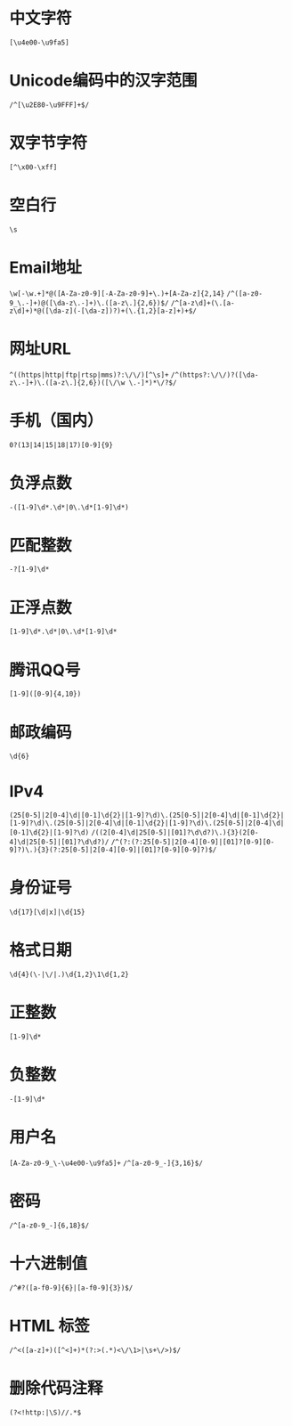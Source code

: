 # 中文字符
`[\u4e00-\u9fa5]`
# Unicode编码中的汉字范围
`/^[\u2E80-\u9FFF]+$/`

# 双字节字符
`[^\x00-\xff]`

# 空白行
`\s`

# Email地址
`\w[-\w.+]*@([A-Za-z0-9][-A-Za-z0-9]+\.)+[A-Za-z]{2,14}`
`/^([a-z0-9_\.-]+)@([\da-z\.-]+)\.([a-z\.]{2,6})$/`
`/^[a-z\d]+(\.[a-z\d]+)*@([\da-z](-[\da-z])?)+(\.{1,2}[a-z]+)+$/`

# 网址URL
`^((https|http|ftp|rtsp|mms)?:\/\/)[^\s]+`
`/^(https?:\/\/)?([\da-z\.-]+)\.([a-z\.]{2,6})([\/\w \.-]*)*\/?$/`

# 手机（国内）
`0?(13|14|15|18|17)[0-9]{9}`

# 负浮点数
`-([1-9]\d*.\d*|0\.\d*[1-9]\d*)`

# 匹配整数
`-?[1-9]\d*`

# 正浮点数
`[1-9]\d*.\d*|0\.\d*[1-9]\d*`

# 腾讯QQ号
`[1-9]([0-9]{4,10})`

# 邮政编码
`\d{6}`

# IPv4
`(25[0-5]|2[0-4]\d|[0-1]\d{2}|[1-9]?\d)\.(25[0-5]|2[0-4]\d|[0-1]\d{2}|[1-9]?\d)\.(25[0-5]|2[0-4]\d|[0-1]\d{2}|[1-9]?\d)\.(25[0-5]|2[0-4]\d|[0-1]\d{2}|[1-9]?\d)`
`/((2[0-4]\d|25[0-5]|[01]?\d\d?)\.){3}(2[0-4]\d|25[0-5]|[01]?\d\d?)/`
`/^(?:(?:25[0-5]|2[0-4][0-9]|[01]?[0-9][0-9]?)\.){3}(?:25[0-5]|2[0-4][0-9]|[01]?[0-9][0-9]?)$/`

# 身份证号
`\d{17}[\d|x]|\d{15}`

# 格式日期
`\d{4}(\-|\/|.)\d{1,2}\1\d{1,2}`

# 正整数
`[1-9]\d*`

# 负整数
`-[1-9]\d*`

# 用户名
`[A-Za-z0-9_\-\u4e00-\u9fa5]+`
`/^[a-z0-9_-]{3,16}$/`

# 密码
`/^[a-z0-9_-]{6,18}$/`

# 十六进制值
`/^#?([a-f0-9]{6}|[a-f0-9]{3})$/`

# HTML 标签
`/^<([a-z]+)([^<]+)*(?:>(.*)<\/\1>|\s+\/>)$/`

# 删除代码注释
`(?<!http:|\S)//.*$`
